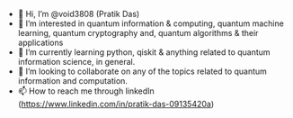 - 👋 Hi, I’m @void3808 (Pratik Das)
- 👀 I’m interested in quantum information & computing, quantum machine learning, quantum cryptography and, quantum algorithms & their applications
- 🌱 I’m currently learning python, qiskit & anything related to quantum information science, in general.
- 💞️ I’m looking to collaborate on any of the topics related to quantum information and computation.
- 📫 How to reach me through linkedIn (https://www.linkedin.com/in/pratik-das-09135420a)

<!---
void3808/void3808 is a ✨ special ✨ repository because its `README.md` (this file) appears on your GitHub profile.
You can click the Preview link to take a look at your changes.
--->
